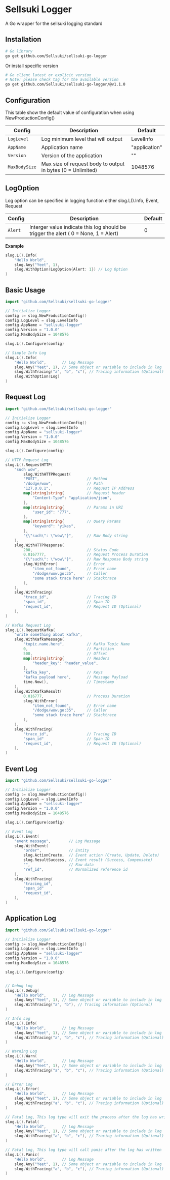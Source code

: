 # Sellsuki Logger
A Go wrapper for the sellsuki logging standard

## Installation

```bash
# Go library
go get github.com/Sellsuki/sellsuki-go-logger
```

Or install specific version

```bash
# Go client latest or explicit version
# Note: please check tag for the available version
go get github.com/Sellsuki/sellsuki-go-logger/@v1.1.0
```

## Configuration
This table show the default value of configuration when using NewProductionConfig()

| Config        | Description                                                 | Default       |
|---------------|-------------------------------------------------------------|---------------|
| `LogLevel`    | Log minimum level that will output                          | LevelInfo     |
| `AppName`     | Application name                                            | "application" |
| `Version`     | Version of the application                                  | ""            |
| `MaxBodySize` | Max size of request body to output in bytes (0 = Unlimited) | 1048576       |

## LogOption
Log option can be specified in logging function either slog.L().Info, Event, Request

| Config  | Description                                                                         | Default |
|---------|-------------------------------------------------------------------------------------|---------|
| `Alert` | Interger value indicate this log should be trigger the alert ( 0 = None, 1 = Alert) | 0       |

**Example**

```go
slog.L().Info(
    "Hello World",
    slog.Any("Yeet", 1),
    slog.WithOption(LogOption{Alert: 1}) // Log Option
)
```

## Basic Usage

```go
import "github.com/Sellsuki/sellsuki-go-logger"

// Initialize Logger
config := slog.NewProductionConfig()
config.LogLevel = slog.LevelInfo
config.AppName = "sellsuki-logger"
config.Version = "1.0.0"
config.MaxBodySize = 1048576

slog.L().Configure(config)

// Simple Info Log
slog.L().Info(
    "Hello World",       // Log Message
    slog.Any("Yeet", 1), // Some object or variable to include in log
    slog.WithTracing("a", "b", "c"), // Tracing information (Optional) [trace_id, span_id, request_id (Optional)]
	slog.WithOption(Log)
)
```

## Request Log

```go
import "github.com/Sellsuki/sellsuki-go-logger"

// Initialize Logger
config := slog.NewProductionConfig()
config.LogLevel = slog.LevelInfo
config.AppName = "sellsuki-logger"
config.Version = "1.0.0"
config.MaxBodySize = 1048576

slog.L().Configure(config)

// HTTP Request Log
slog.L().RequestHTTP(
    "such wow",
        slog.WithHTTPRequest(
        "POST",                     // Method
        "/dodge/wow",               // Path
        "127.0.0.1",                // Request IP Address 
        map[string]string{          // Request header
            "Content-Type": "application/json",
        },
        map[string]string{          // Params in URI
            "user_id": "777",
        },
        map[string]string{          // Query Params
            "keyword": "yikes",
        },
        "{\"such\": \"wow\"}",      // Raw Body string
    ),
    slog.WithHTTPResponse(
        200,                        // Status Code
        0.0167777,                  // Request Process Duration
        "{\"such\": \"wow\"}",      // Raw Response Body string
        slog.WithError(             // Error
			"item_not_found",       // Error name
            "/dodge/wow.go:35",     // Caller
			"some stack trace here" // Stacktrace
        ), 
    ),
    slog.WithTracing(
        "trace_id",                 // Tracing ID
        "span_id",                  // Span ID
		"request_id",               // Request ID (Optional)
    ),
)

// Kafka Request Log
slog.L().RequestKafka(
    "write something about kafka",
    slog.WithKafkaMessage(
        "topic.name.here",          // Kafka Topic Name
        0,                          // Partition
        500,                        // Offset
        map[string]string{          // Headers
            "header_key": "header_value",   
        },
        "kafka_key",                // Keys
        "kafka payload here",       // Message Payload
        time.Now(),                 // Timestamp
    ),
    slog.WithKafkaResult(
        0.016777,                   // Process Duration
        slog.WithError(
            "item_not_found",       // Error name
            "/dodge/wow.go:35",     // Caller
            "some stack trace here" // Stacktrace
        ),
    ),
    slog.WithTracing(
		"trace_id",                 // Tracing ID
		"span_id"                   // Span ID
        "request_id",               // Request ID (Optional)
    ),
)

```

## Event Log

```go
import "github.com/Sellsuki/sellsuki-go-logger"

// Initialize Logger
config := slog.NewProductionConfig()
config.LogLevel = slog.LevelInfo
config.AppName = "sellsuki-logger"
config.Version = "1.0.0"
config.MaxBodySize = 1048576

slog.L().Configure(config)

// Event Log
slog.L().Event(
    "event message",        // Log Message
    slog.WithEvent(         
        "order",            // Entity
        slog.ActionCreate,  // Event action (Create, Update, Delete)
        slog.ResultSuccess, // Event result (Success, Compensate)
        "",                 // Raw data
        "ref_id",           // Normalized reference id
    ),
    slog.WithTracing(
		"tracing_id", 
		"span_id"
        "request_id",
    ),
)
```

## Application Log

```go
import "github.com/Sellsuki/sellsuki-go-logger"

// Initialize Logger
config := slog.NewProductionConfig()
config.LogLevel = slog.LevelInfo
config.AppName = "sellsuki-logger"
config.Version = "1.0.0"
config.MaxBodySize = 1048576

slog.L().Configure(config)


// Debug Log
slog.L().Debug(
    "Hello World",       // Log Message
    slog.Any("Yeet", 1), // Some object or variable to include in log
    slog.WithTracing("a", "b"), // Tracing information (Optional)
)

// Info Log
slog.L().Info(
    "Hello World",       // Log Message
    slog.Any("Yeet", 1), // Some object or variable to include in log
    slog.WithTracing("a", "b", "c"), // Tracing information (Optional)
)

// Warning Log
slog.L().Warn(
    "Hello World",       // Log Message
    slog.Any("Yeet", 1), // Some object or variable to include in log
    slog.WithTracing("a", "b", "c"), // Tracing information (Optional)
)

// Error Log
slog.L().Error(
    "Hello World",       // Log Message
    slog.Any("Yeet", 1), // Some object or variable to include in log
    slog.WithTracing("a", "b", "c"), // Tracing information (Optional)
)

// Fatal Log, This log type will exit the process after the log has written
slog.L().Fatal(
    "Hello World",       // Log Message
    slog.Any("Yeet", 1), // Some object or variable to include in log
    slog.WithTracing("a", "b", "c"), // Tracing information (Optional)
)

// Fatal Log, This log type will call panic after the log has written
slog.L().Panic(
    "Hello World",       // Log Message
    slog.Any("Yeet", 1), // Some object or variable to include in log
    slog.WithTracing("a", "b", "c"), // Tracing information (Optional)
)
```
